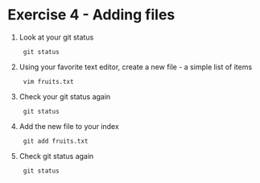 # Exercise 4 - Adding files

1. Look at your git status

        git status

2. Using your favorite text editor, create a new file - a simple list of items

        vim fruits.txt

3. Check your git status again

        git status

4. Add the new file to your index

        git add fruits.txt

5. Check git status again

        git status

